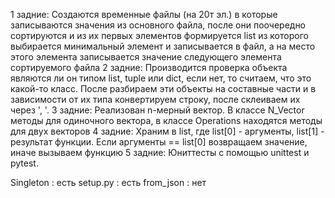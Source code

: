 1 задние: Создаются временные файлы (на 20т эл.) в которые записываются значения из основного файла, после они поочередно сортируются и из их первых элементов формируется list из которого выбирается минимальный элемент и записывается в файл, а на место этого элемента записывается значение следующего элемента сортируемого файла
2 задние: Производится проверка объекта являются ли он типом list, tuple или dict, если нет, то считаем, что это какой-то класс. После разбираем эти объекты на составные части и в зависимости от их типа конвертируем строку, после склеиваем их через ', '.
3 задние: Реализован n-мерный вектор. В классе N_Vector методы для одиночного вектора, в классе Operations находятся методы для двух векторов
4 задние: Храним в list, где list[0] - аргументы, list[1] - результат функции. Если аргументы == list[0] возвращаем значение, иначе вызываем функцию
5 задние: Юниттесты с помощью unittest и pytest.

Singleton : есть
setup.py : есть
from_json : нет
